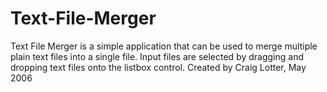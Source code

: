 Text-File-Merger
================

Text File Merger is a simple application that can be used to merge multiple plain text files into a single file. Input files are selected by dragging and dropping text files onto the listbox control.  Created by Craig Lotter, May 2006
